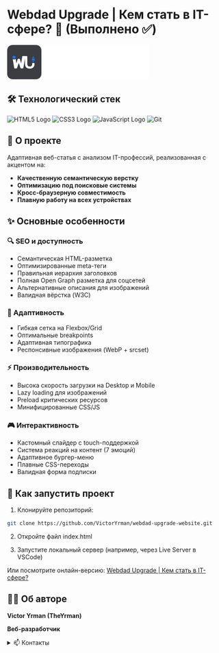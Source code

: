 # Webdad Upgrade | Кем стать в IT-сфере? 🌟 (Выполнено ✅)

![Webdad Upgrade Logo](./assets/images/icons/webdad-upgrade-logo-white.svg)

## 🛠 Технологический стек

<div align="left">
  <img src="https://cdn.jsdelivr.net/gh/devicons/devicon/icons/html5/html5-original.svg" height="40" width="40" alt="HTML5 Logo"  />
  <img src="https://cdn.jsdelivr.net/gh/devicons/devicon/icons/css3/css3-original.svg" height="40" width="40" alt="CSS3 Logo"  />
  <img src="https://cdn.jsdelivr.net/gh/devicons/devicon/icons/javascript/javascript-original.svg" height="40" width="40" alt="JavaScript Logo"  />
  <img src="https://cdn.jsdelivr.net/gh/devicons/devicon/icons/git/git-original.svg" height="40" width="40" alt="Git" title="Git"/>
</div>

## 📝 О проекте

Адаптивная веб-статья с анализом IT-профессий, реализованная с акцентом на:

- **Качественную семантическую верстку**
- **Оптимизацию под поисковые системы**
- **Кросс-браузерную совместимость**
- **Плавную работу на всех устройствах**

## ✨ Основные особенности

### 🔍 SEO и доступность

- Семантическая HTML-разметка
- Оптимизированные meta-теги
- Правильная иерархия заголовков
- Полная Open Graph разметка для соцсетей
- Альтернативные описания для изображений
- Валидная вёрстка (W3C)

### 📱 Адаптивность

- Гибкая сетка на Flexbox/Grid
- Оптимальные breakpoints
- Адаптивная типографика
- Респонсивные изображения (WebP + srcset)

### ⚡ Производительность

- Высока скорость загрузки на Desktop и Mobile
- Lazy loading для изображений
- Preload критических ресурсов
- Минифицированные CSS/JS

### 🎮 Интерактивность

- Кастомный слайдер с touch-поддержкой
- Система реакций на контент (7 эмоций)
- Адаптивное бургер-меню
- Плавные CSS-переходы
- Валидная форма подписки

## 🚀 Как запустить проект

1. Клонируйте репозиторий:

```bash
git clone https://github.com/VictorYrman/webdad-upgrade-website.git
```

2. Откройте файл index.html

3. Запустите локальный сервер (например, через Live Server в VSCode)

Или посмотрите онлайн-версию: [Webdad Upgrade | Кем стать в IT-сфере?](https://webdad.netlify.app)

## 👨‍💻 Об авторе

**Victor Yrman (TheYrman)**

**Веб-разработчик**

<details> <summary>📫 Контакты</summary>
<img src="https://upload.wikimedia.org/wikipedia/commons/8/82/Telegram_logo.svg" width="16" alt="Telegram"/> [Telegram](https://t.me/theyrman_development)

<img src="https://upload.wikimedia.org/wikipedia/commons/c/ca/LinkedIn_logo_initials.png" width="16" alt="LinkedIn"/> [LinkedIn](https://www.linkedin.com/in/vitya-yrman-a83508264/)

📍 Брест, Беларусь

</details>
